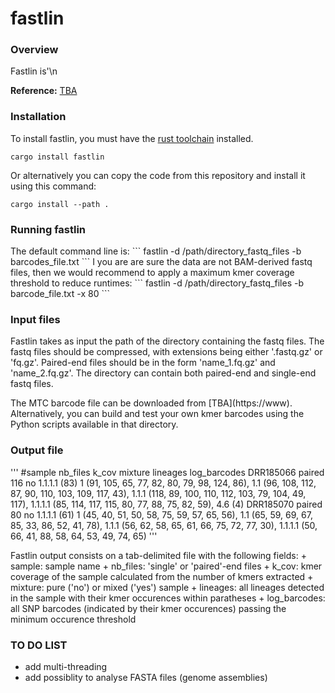 # fastlin

### Overview

Fastlin is'\n

__Reference:__ [TBA](https://www)

### Installation
To install fastlin, you must have the [rust toolchain](https://www.rust-lang.org/tools/install) installed.
```
cargo install fastlin
```
Or alternatively you can copy the code from this repository and install it using this command:
```
cargo install --path .
```

### Running fastlin
<p>The default command line is:
```
fastlin -d /path/directory_fastq_files -b barcodes_file.txt
```
I you are are sure the data are not BAM-derived fastq files, then we would recommend to apply a maximum kmer coverage threshold to reduce runtimes: 
```
fastlin -d /path/directory_fastq_files -b barcode_file.txt -x 80
```
<p>

### Input files
<p>Fastlin takes as input the path of the directory containing the fastq files. The fastq files should be compressed, with extensions being either '.fastq.gz' or 'fq.gz'. Paired-end files should be in the form 'name_1.fq.gz' and 'name_2.fq.gz'. The directory can contain both paired-end and single-end fastq files.</p>
<p>The MTC barcode file can be downloaded from [TBA](https://www). Alternatively, you can build and test your own kmer barcodes using the Python scripts available in that directory.</p> 


### Output file
'''
#sample	nb_files	k_cov	mixture	lineages	log_barcodes
DRR185066	paired	116	no	1.1.1.1 (83)	1 (91, 105, 65, 77, 82, 80, 79, 98, 124, 86), 1.1 (96, 108, 112, 87, 90, 110, 103, 109, 117, 43), 1.1.1 (118, 89, 100, 110, 112, 103, 79, 104, 49, 117), 1.1.1.1 (85, 114, 117, 115, 80, 77, 88, 75, 82, 59), 4.6 (4)
DRR185070	paired	80	no	1.1.1.1 (61)	1 (45, 40, 51, 50, 58, 75, 59, 57, 65, 56), 1.1 (65, 59, 69, 67, 85, 33, 86, 52, 41, 78), 1.1.1 (56, 62, 58, 65, 61, 66, 75, 72, 77, 30), 1.1.1.1 (50, 66, 41, 88, 58, 64, 53, 49, 74, 65)
'''
<p>Fastlin output consists on a tab-delimited file with the following fields:
+ sample: sample name
+ nb_files: 'single' or 'paired'-end files
+ k_cov: kmer coverage of the sample calculated from the number of kmers extracted
+ mixture: pure ('no') or mixed ('yes') sample
+ lineages: all lineages detected in the sample with their kmer occurences within paratheses
+ log_barcodes: all SNP barcodes (indicated by their kmer occurences) passing the minimum occurence threshold


### TO DO LIST
+ add multi-threading
+ add possiblity to analyse FASTA files (genome assemblies)



